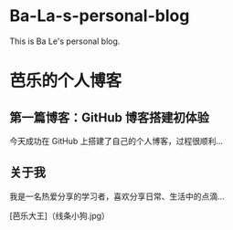 # Ba-La-s-personal-blog
This is Ba Le's personal blog.
<!DOCTYPE html>
<html>
<head>
    <meta charset="UTF-8">
    <div class="container">
        <h1>芭乐的个人博客</h1>
        <div class="blog-post">
            <h2>第一篇博客：GitHub 博客搭建初体验</h2>
            <p>今天成功在 GitHub 上搭建了自己的个人博客，过程很顺利...</p >
        </div>
        <div class="blog-post">
            <h2>关于我</h2>
            <p>我是一名热爱分享的学习者，喜欢分享日常、生活中的点滴...</p >
        </div>
    </div>
</body>
</html>
</div>
[芭乐大王]（线条小狗.jpg）
